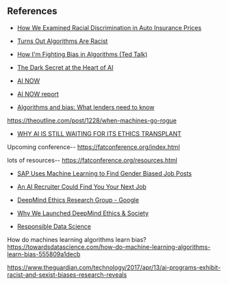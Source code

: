 ## References 

* [How We Examined Racial Discrimination in Auto Insurance Prices](https://www.propublica.org/article/minority-neighborhoods-higher-car-insurance-premiums-methodology)

* [Turns Out Algorithms Are Racist](https://newrepublic.com/article/144644/turns-algorithms-racist?utm_content=buffer7f3ea&utm_medium=social&utm_source=twitter.com&utm_campaign=buffer)

* [How I'm Fighting Bias in Algorithms (Ted Talk)](http://www.ted.com/talks/joy_buolamwini_how_i_m_fighting_bias_in_algorithms)

* [The Dark Secret at the Heart of AI](https://www.technologyreview.com/s/604087/the-dark-secret-at-the-heart-of-ai/)

* [AI NOW](https://ainowinstitute.org/)
* [AI NOW report](https://assets.contentful.com/8wprhhvnpfc0/1A9c3ZTCZa2KEYM64Wsc2a/8636557c5fb14f2b74b2be64c3ce0c78/_AI_Now_Institute_2017_Report_.pdf)

* [Algorithms and bias: What lenders need to know](www.whitecase.com/publications/insight/algorithms-and-bias-what-lenders-need-know)

https://theoutline.com/post/1228/when-machines-go-rogue

* [WHY AI IS STILL WAITING FOR ITS ETHICS TRANSPLANT](https://www.wired.com/story/why-ai-is-still-waiting-for-its-ethics-transplant/)

Upcoming conference-- 
https://fatconference.org/index.html

lots of resources--
https://fatconference.org/resources.html 

* [SAP Uses Machine Learning to Find Gender Biased Job Posts](https://www.hrtechnologist.com/news/requisitionjob-posting/sap-uses-machine-learning-to-find-gender-biased-job-posts/)

* [An AI Recruiter Could Find You Your Next Job](https://www.technologyreview.com/the-download/609570/an-ai-recruiter-could-find-you-your-next-job/)

* [DeepMind Ethics Research Group - Google](https://deepmind.com/applied/deepmind-ethics-society/research/)

* [Why We Launched DeepMind Ethics & Society](https://deepmind.com/blog/why-we-launched-deepmind-ethics-society/)

* [Responsible Data Science](http://www.responsibledatascience.org/)

How do machines learning algorithms learn bias?
https://towardsdatascience.com/how-do-machine-learning-algorithms-learn-bias-555809a1decb

https://www.theguardian.com/technology/2017/apr/13/ai-programs-exhibit-racist-and-sexist-biases-research-reveals
